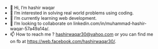 - 👋 Hi, I’m hashir waqar
- 👀 I’m interested in solving real world problems using coding.
- 🌱 I’m currently learning web development.
- 💞️ I’m looking to collaborate on linkedin.com/in/muhammad-hashir-waqar-57a49a14a/.
- 📫 How to reach me ? hashirwaqar30@yahoo.com or you can find me on fb at https://web.facebook.com/hashirwaqar30/.


<!---
hashirwaqar30/hashirwaqar30 is a ✨ special ✨ repository because its `README.md` (this file) appears on your GitHub profile.
You can click the Preview link to take a look at your changes.
--->
